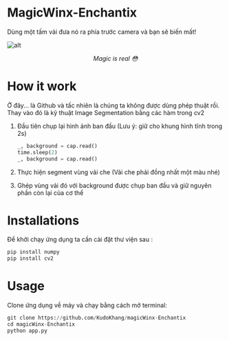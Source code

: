 # MagicWinx-Enchantix

Dùng một tấm vải đưa nó ra phía trước camera và bạn sẽ biến mất! 

![alt](https://baomoinhanh.com/wp-content/uploads/2016/01/ao-tang-hinh.jpg)

<center><i>Magic is real 😳 </i></center>

# How it work

Ở đây... là Github và tấc nhiên là chúng ta không được dùng phép thuật rồi. Thay vào đó là kỹ thuật Image Segmentation bằng các hàm trong cv2

1. Đầu tiên chụp lại hình ảnh ban đầu (Lưu ý: giữ cho khung hình tĩnh trong 2s)

   ```python
   _, background = cap.read()
   time.sleep(2)
   _, background = cap.read()
   ```

2. Thực hiện segment vùng vải che (Vải che phải đồng nhất một màu nhé)

3. Ghép vùng vải đó với background được chụp ban đầu và giữ nguyên phần còn lại của cơ thể

# Installations

Để khởi chạy ứng dụng ta cần cài đặt thư viện sau :

```python
pip install numpy
pip install cv2
```

# Usage

Clone ứng dụng về máy và chạy bằng cách mở terminal:

```python
git clone https://github.com/KudoKhang/magicWinx-Enchantix
cd magicWinx-Enchantix
python app.py
```

